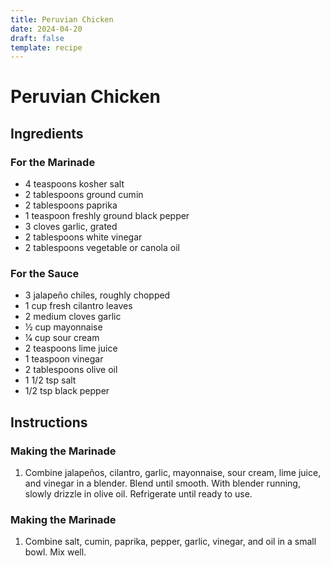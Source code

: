 ```yaml
---
title: Peruvian Chicken
date: 2024-04-20
draft: false
template: recipe
---
```


# Peruvian Chicken

## Ingredients

### For the Marinade

* 4 teaspoons kosher salt
* 2 tablespoons ground cumin
* 2 tablespoons paprika
* 1 teaspoon freshly ground black pepper
* 3 cloves garlic, grated
* 2 tablespoons white vinegar
* 2 tablespoons vegetable or canola oil

### For the Sauce

* 3 jalapeño chiles, roughly chopped
* 1 cup fresh cilantro leaves
* 2 medium cloves garlic
* 1⁄2 cup mayonnaise
* 1⁄4 cup sour cream
* 2 teaspoons lime juice
* 1 teaspoon vinegar
* 2 tablespoons olive oil
* 1 1/2 tsp salt
* 1/2 tsp black pepper

## Instructions

### Making the Marinade

1. Combine jalapeños, cilantro, garlic, mayonnaise, sour cream, lime juice, and vinegar in a blender. Blend until smooth. With blender running, slowly drizzle in olive oil. Refrigerate until ready to use.

### Making the Marinade

1. Combine salt, cumin, paprika, pepper, garlic, vinegar, and oil in a small bowl. Mix well.

